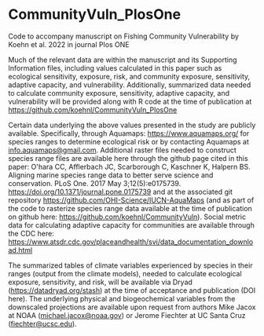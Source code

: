 # CommunityVuln_PlosOne
Code to accompany manuscript on Fishing Community Vulnerability by Koehn et al. 2022 in journal Plos ONE

Much of the relevant data are within the manuscript and its Supporting Information
files, including values calculated in this paper such as ecological sensitivity, exposure,
risk, and community exposure, sensitivity, adaptive capacity, and vulnerability.
Additionally, summarized data needed to calculate community exposure, sensitivity,
adaptive capacity, and vulnerability will be provided along with R code at the time of
publication at https://github.com/koehnl/CommunityVuln_PlosOne

Certain data underlying the above values presented in the study are publicly available.
Specifically, through Aquamaps: https://www.aquamaps.org/ for species ranges to
determine ecological risk or by contacting Aquamaps at info.aquamaps@gmail.com.
Additional raster files needed to construct species range files are available here
through the github page cited in this paper: O'hara CC, Afflerbach JC, Scarborough C,
Kaschner K, Halpern BS. Aligning marine species range data to better serve science
and conservation. PLoS One. 2017 May 3;12(5):e0175739.
https://doi.org/10.1371/journal.pone.0175739 and at the associated git repository
https://github.com/OHI-Science/IUCN-AquaMaps (and as part of the code to rasterize
species range data available at the time of publication on github here:
https://github.com/koehnl/CommunityVuln). Social metric data for calculating adaptive
capacity for communities are available through the CDC here:
https://www.atsdr.cdc.gov/placeandhealth/svi/data_documentation_download.html

The summarized tables of climate variables experienced by species in their ranges
(output from the climate models), needed to calculate ecological exposure, sensitivity,
and risk, will be available via Dryad (https://datadryad.org/stash) at the time of
acceptance and publication (DOI here). The underlying physical and biogeochemical
variables from the downscaled projections are available upon request from authors
Mike Jacox at NOAA (michael.jacox@noaa.gov) or Jerome Fiechter at UC Santa Cruz
(fiechter@ucsc.edu).
